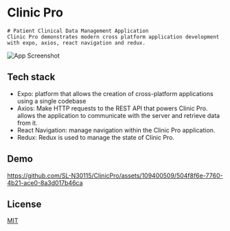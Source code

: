 # Clinic Pro

    # Patient Clinical Data Management Application
    Clinic Pro demonstrates modern cross platform application development with expo, axios, react navigation and redux.

![App Screenshot](https://i.imgur.com/rZhPTgL.png)


## Tech stack

- Expo: platform that allows the creation of cross-platform applications using a single codebase
- Axios: Make HTTP requests to the REST API that powers Clinic Pro. allows the application to communicate with the server and retrieve    data from it.
- React Navigation:  manage navigation within the Clinic Pro application.
- Redux: Redux is used to manage the state of Clinic Pro.


## Demo


https://github.com/SL-N30115/ClinicPro/assets/109400509/504f8f6e-7760-4b21-ace0-8a3d017b46ca



## License

[MIT](https://choosealicense.com/licenses/mit/)
